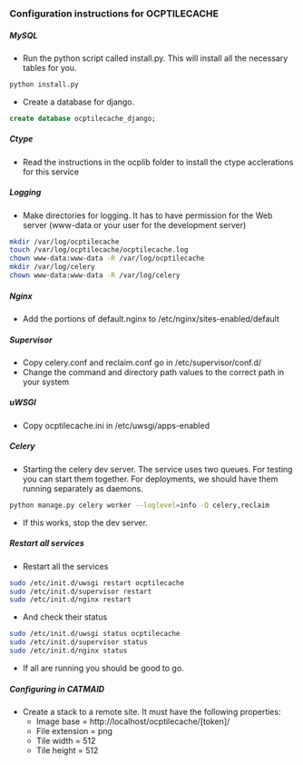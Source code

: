 ### Configuration instructions for OCPTILECACHE


##### MySQL
  
  * Run the python script called install.py. This will install all the necessary tables for you.

  ```sh
  python install.py
  ```

  * Create a database for django.

  ```sql
  create database ocptilecache_django;
  ```

##### Ctype

  * Read the instructions in the ocplib folder to install the ctype acclerations for this service

##### Logging
  
  * Make directories for logging. It has to have permission for the Web server (www-data or your user for the development server)

  ```sh
  mkdir /var/log/ocptilecache
  touch /var/log/ocptilecache/ocptilecache.log
  chown www-data:www-data -R /var/log/ocptilecache 
  mkdir /var/log/celery
  chown www-data:www-data -R /var/log/celery 
  ```

##### Nginx
  
  * Add the portions of default.nginx to /etc/nginx/sites-enabled/default

##### Supervisor

  * Copy celery.conf and reclaim.conf go in /etc/supervisor/conf.d/
  * Change the command and directory path values to the correct path in your system

##### uWSGI
  
  * Copy ocptilecache.ini in /etc/uwsgi/apps-enabled

##### Celery

  * Starting the celery dev server.  The service uses two queues.  For testing you can start them together.  For deployments, we should have them running separately as daemons.

  ```sh
  python manage.py celery worker --loglevel=info -Q celery,reclaim
  ```

  * If this works, stop the dev server.

##### Restart all services
  
  * Restart all the services
  
  ```sh
  sudo /etc/init.d/uwsgi restart ocptilecache
  sudo /etc/init.d/supervisor restart 
  sudo /etc/init.d/nginx restart 
  ```

  * And check their status

  ```sh
  sudo /etc/init.d/uwsgi status ocptilecache
  sudo /etc/init.d/supervisor status 
  sudo /etc/init.d/nginx status 
  ```

  * If all are running you should be good to go.

##### Configuring in CATMAID

  * Create a stack to a remote site. It must have the following properties:
    * Image base = http://localhost/ocptilecache/[token]/
    * File extension = png
    * Tile width = 512
    * Tile height = 512
